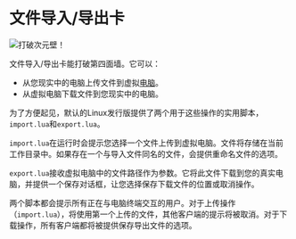 # 文件导入/导出卡
![打破次元壁！](item:oc2r:file_import_export_card)

文件导入/导出卡能打破第四面墙。它可以：
- 从您现实中的电脑上传文件到虚拟[电脑](../block/computer.md)。
- 从虚拟电脑下载文件到您现实中的电脑。

为了方便起见，默认的Linux发行版提供了两个用于这些操作的实用脚本，`import.lua`和`export.lua`。

`import.lua`在运行时会提示您选择一个文件上传到虚拟电脑。文件将存储在当前工作目录中。如果存在一个与导入文件同名的文件，会提供重命名文件的选项。

`export.lua`接收虚拟电脑中的文件路径作为参数。它将此文件下载到您的真实电脑，并提供一个保存对话框，让您选择保存下载文件的位置或取消操作。

两个脚本都会提示所有正在与电脑终端交互的用户。对于上传操作（`import.lua`），将使用第一个上传的文件，其他客户端的提示将被取消。对于下载操作，所有客户端都将被提供保存导出文件的选项。
